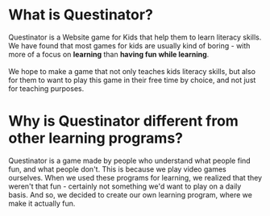 # What is Questinator?
Questinator is a Website game for Kids that help them to 
learn literacy skills. We have found that most games for 
kids are usually kind of boring - with more of a focus on 
**learning** than **having fun while learning**.
<br><br>
We hope to make a game that not only teaches kids 
literacy skills, but also for them to want to play this 
game in their free time by choice, and not just for 
teaching purposes.

# Why is Questinator different from other learning programs?
Questinator is a game made by people who understand what 
people find fun, and what people don't. This is because 
we play video games ourselves. When we used these 
programs for learning, we realized that they weren't that 
fun - certainly not something we'd want to play on a 
daily basis. And so, we decided to create our own 
learning program, where we make it actually fun.